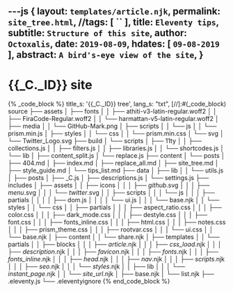 ---js
{
  layout:    `templates/article.njk`,
  permalink: `site_tree.html`,
  //tags:      [ `` ],
  title:     `Eleventy tips`,
  subtitle:  `Structure of this site`,
  author:    `Octoxalis`,
  date:      `2019-08-09`,
  hdates:     [ `09-08-2019` ],
  abstract:  `A bird's-eye view of the site`,
  }
---
[comment]: # (======== Post ========)
# {{_C._ID}} site

{% _code_block %}
    title_s: '{{_C._ID}} tree',
    lang_s: "txt",
[//]:#(_code_block)
source
├── assets
│   ├── fonts
│   │   ├── athiti-v3-latin-regular.woff2
│   │   ├── FiraCode-Regular.woff2
│   │   └── harmattan-v5-latin-regular.woff2
│   ├── media
│   │   └── GitHub-Mark.png
│   ├── scripts
│   │   └── js
│   │       └── prism.min.js
│   ├── styles
│   │   └── css
│   │       └── prism.min.css
│   └── svg
│       └── Twitter_Logo.svg
├── build
│   └── scripts
│       ├── 11ty
│       │   ├── collections.js
│       │   ├── filters.js
│       │   ├── libraries.js
│       │   └── shortcodes.js
│       └── lib
│           ├── content_split.js
│           └── replace.js
├── content
│   └── posts
│       ├── 404.md
│       ├── index.md
│       ├── replace_all.md
│       ├── site_tree.md
│       ├── style_guide.md
│       └── tips_list.md
├── data
│   ├── lib
│   │   └── utils.js
│   ├── posts
│   ├── _C.js
│   ├── descriptions.js
│   └── settings.js
├── includes
│   ├── assets
│   │   ├── icons
│   │   │   ├── _github_.svg
│   │   │   ├── _menu_.svg
│   │   │   └── _twitter_.svg
│   │   ├── scripts
│   │   │   └── js
│   │   │       ├── partials
│   │   │       │   ├── dom.js
│   │   │       │   └── ui.js
│   │   │       └── base.njk
│   │   └── styles
│   │       └── css
│   │           ├── partials
│   │           │   ├── aspect_ratio.css
│   │           │   ├── color.css
│   │           │   ├── dark_mode.css
│   │           │   ├── destyle.css
│   │           │   ├── font.css
│   │           │   ├── fonts_inline.css
│   │           │   ├── html.css
│   │           │   ├── notes.css
│   │           │   ├── prism_theme.css
│   │           │   ├── rootvar.css
│   │           │   └── ui.css
│   │           └── base.njk
│   ├── content
│   │   └── share.njk
│   ├── templates
│   │   └── partials
│   │       ├── blocks
│   │       │   ├── _article_.njk
│   │       │   ├── _css_load_.njk
│   │       │   ├── _description_.njk
│   │       │   ├── _favicon_.njk
│   │       │   ├── _fonts_.njk
│   │       │   ├── _fonts_inline_.njk
│   │       │   ├── _head_.njk
│   │       │   ├── _nav_.njk
│   │       │   ├── _scripts_.njk
│   │       │   ├── _seo_.njk
│   │       │   └── _styles_.njk
│   │       ├── lib
│   │       │   └── _instant_page_.njk
│   │       └── _site_url_.njk
│   ├── base.njk
│   └── list.njk
├── .eleventy.js
└── .eleventyignore
{% end_code_block %}

[comment]: # (======== Links ========)

[11ty]: https://11ty.io
